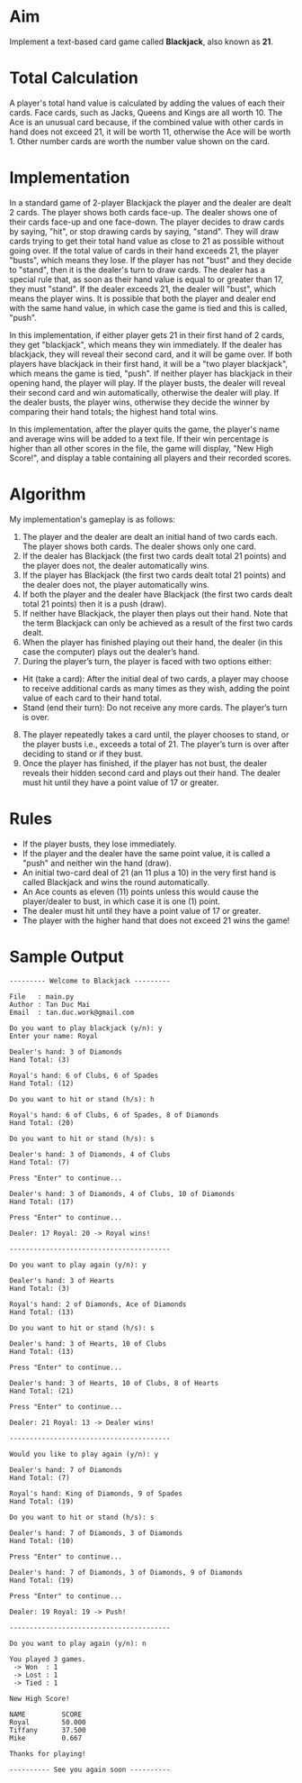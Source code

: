 # Aim
Implement a text-based card game called **Blackjack**, also known as **21**.

# Total Calculation
A player's total hand value is calculated by adding the values of each their
cards. Face cards, such as Jacks, Queens and Kings are all worth 10. The Ace is
an unusual card because, if the combined value with other cards in hand does not
exceed 21, it will be worth 11, otherwise the Ace will be worth 1.  Other number
cards are worth the number value shown on the card.

# Implementation
In a standard game of 2-player Blackjack the player and the dealer are dealt 2
cards. The player shows both cards face-up. The dealer shows one of their cards
face-up and one face-down. The player decides to draw cards by saying, "hit", or
stop drawing cards by saying, "stand". They will draw cards trying to get their
total hand value as close to 21 as possible without going over. If the total
value of cards in their hand exceeds 21, the player "busts", which means they
lose. If the player has not "bust" and they decide to "stand", then it is the
dealer's turn to draw cards. The dealer has a special rule that, as soon as
their hand value is equal to or greater than 17, they must "stand".  If the
dealer exceeds 21, the dealer will "bust", which means the player wins.  It is
possible that both the player and dealer end with the same hand value, in which
case the game is tied and this is called, "push".

In this implementation, if either player gets 21 in their first hand of 2 cards,
they get "blackjack", which means they win immediately. If the dealer has
blackjack, they will reveal their second card, and it will be game over. If both
players have blackjack in their first hand, it will be a "two player blackjack",
which means the game is tied, "push". If neither player has blackjack in their
opening hand, the player will play. If the player busts, the dealer will reveal
their second card and win automatically, otherwise the dealer will play. If the
dealer busts, the player wins, otherwise they decide the winner by comparing
their hand totals; the highest hand total wins.

In this implementation, after the player quits the game, the player's name and
average wins will be added to a text file.  If their win percentage is higher
than all other scores in the file, the game will display, "New High Score!", and
display a table containing all players and their recorded scores.

# Algorithm
My implementation's gameplay is as follows:

1. The player and the dealer are dealt an initial hand of two cards each. The
   player shows both cards. The dealer shows only one card.
2. If the dealer has Blackjack (the first two cards dealt total 21 points) and
   the player does not, the dealer automatically wins.
3. If the player has Blackjack (the first two cards dealt total 21 points) and
   the dealer does not, the player automatically wins.
4. If both the player and the dealer have Blackjack (the first two cards dealt
   total 21 points) then it is a push (draw).
5. If neither have Blackjack, the player then plays out their hand.  Note that
   the term Blackjack can only be achieved as a result of the first two cards
   dealt.
6. When the player has finished playing out their hand, the dealer (in this case
   the computer) plays out the dealer’s hand.
7. During the player’s turn, the player is faced with two options either:
- Hit (take a card): After the initial deal of two cards, a player may choose to
  receive additional cards as many times as they wish, adding the point value of
  each card to their hand total.
- Stand (end their turn): Do not receive any more cards. The player’s turn is
  over.
8. The player repeatedly takes a card until, the player chooses to stand, or the
   player busts i.e., exceeds a total of 21. The player’s turn is over after
   deciding to stand or if they bust.
9. Once the player has finished, if the player has not bust, the dealer reveals
   their hidden second card and plays out their hand. The dealer must hit until
   they have a point value of 17 or greater.

# Rules
- If the player busts, they lose immediately.
- If the player and the dealer have the same point value, it is called a "push"
  and neither win the hand (draw).
- An initial two-card deal of 21 (an 11 plus a 10) in the very first hand is
  called Blackjack and wins the round automatically.
- An Ace counts as eleven (11) points unless this would cause the player/dealer
  to bust, in which case it is one (1) point.
- The dealer must hit until they have a point value of 17 or greater.
- The player with the higher hand that does not exceed 21 wins the game!

# Sample Output
```
--------- Welcome to Blackjack ---------

File   : main.py
Author : Tan Duc Mai
Email  : tan.duc.work@gmail.com

Do you want to play blackjack (y/n): y
Enter your name: Royal

Dealer's hand: 3 of Diamonds
Hand Total: (3)

Royal's hand: 6 of Clubs, 6 of Spades
Hand Total: (12)

Do you want to hit or stand (h/s): h

Royal's hand: 6 of Clubs, 6 of Spades, 8 of Diamonds
Hand Total: (20)

Do you want to hit or stand (h/s): s

Dealer's hand: 3 of Diamonds, 4 of Clubs
Hand Total: (7)

Press "Enter" to continue...

Dealer's hand: 3 of Diamonds, 4 of Clubs, 10 of Diamonds
Hand Total: (17)

Press "Enter" to continue...

Dealer: 17 Royal: 20 -> Royal wins!

----------------------------------------

Do you want to play again (y/n): y

Dealer's hand: 3 of Hearts
Hand Total: (3)

Royal's hand: 2 of Diamonds, Ace of Diamonds
Hand Total: (13)

Do you want to hit or stand (h/s): s

Dealer's hand: 3 of Hearts, 10 of Clubs
Hand Total: (13)

Press "Enter" to continue...

Dealer's hand: 3 of Hearts, 10 of Clubs, 8 of Hearts
Hand Total: (21)

Press "Enter" to continue...

Dealer: 21 Royal: 13 -> Dealer wins!

----------------------------------------

Would you like to play again (y/n): y

Dealer's hand: 7 of Diamonds
Hand Total: (7)

Royal's hand: King of Diamonds, 9 of Spades
Hand Total: (19)

Do you want to hit or stand (h/s): s

Dealer's hand: 7 of Diamonds, 3 of Diamonds
Hand Total: (10)

Press "Enter" to continue...

Dealer's hand: 7 of Diamonds, 3 of Diamonds, 9 of Diamonds
Hand Total: (19)

Press "Enter" to continue...

Dealer: 19 Royal: 19 -> Push!

----------------------------------------

Do you want to play again (y/n): n

You played 3 games.
 -> Won  : 1
 -> Lost : 1
 -> Tied : 1

New High Score!

NAME         SCORE
Royal        50.000
Tiffany      37.500
Mike         0.667

Thanks for playing!

---------- See you again soon ----------
```
